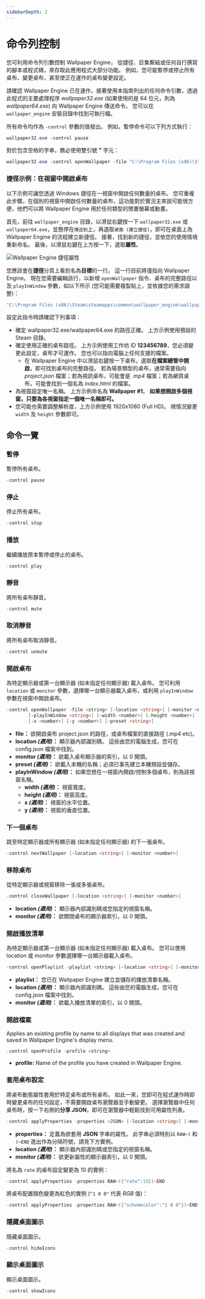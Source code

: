 ```yaml
---
sidebarDepth: 2
---
```


# 命令列控制

您可利用命令列引數控制 Wallpaper Engine， 從捷徑、巨集繫結或任何自行撰寫的腳本或程式碼，來存取此應用程式大部分功能。 例如，您可能暫停或停止所有桌布、變更桌布，甚至使正在運作的桌布變更設定。

請確認 Wallpaper Engine 已在運作，接著使用本指南列出的任何命令引數，透過此程式的主要處理程序 *wallpaper32.exe* (如果使用的是 64 位元，則為 *wallpaper64.exe*) 向 Wallpaper Engine 傳送命令。 您可以在 `wallpaper_engine` 安裝目錄中找到可執行檔。

所有命令均作為 `-control` 參數的值發出。 例如，暫停命令可以下列方式執行：

``` powershell
wallpaper32.exe -control pause
```

對於包含空格的字串，務必使用雙引號 **"** 字元：

``` powershell
wallpaper32.exe -control openWallpaper -file "C:\Program Files (x86)\Steam\steamapps\common\wallpaper_engine\projects\myprojects\myWallpaper\project.json"
```

### 捷徑示例：在視窗中開啟桌布

以下示例可讓您透過 Windows 捷徑在一視窗中開啟任何數量的桌布。 您可重複此步驟，在個別的視窗中開啟任何數量的桌布，這功能對於實況主來說可能很方便，他們可以將 Wallpaper Engine 用於任何類型的閒置螢幕或動畫。

首先，前往 `wallpaper_engine` 目錄，以滑鼠右鍵按一下 `wallpaper32.exe` 或 `wallpaper64.exe`，並懸停在`傳送到`上，再選取`桌面 (建立捷徑)`，即可在桌面上為 Wallpaper Engine 的流程建立新捷徑。 接著，找到新的捷徑，並依您的使用情境重新命名。 最後，以滑鼠右鍵在上方按一下，選取**屬性**。

![Wallpaper Engine 捷徑屬性](/img/faq/target.gif)

您應該會在**捷徑**分頁上看到名為**目標**的一行。 這一行目前將僅指向 Wallpaper Engine。 現在您需要編輯該行，以新增 `openWallpaper` 指令、桌布的完整路徑以及 `playInWindow` 參數，如以下所示 (您可能需要複製貼上，並依據您的需求調整)：

```bash
"C:\Program Files (x86)\Steam\steamapps\common\wallpaper_engine\wallpaper64.exe" -control openWallpaper -file "C:\Program Files (x86)\Steam\steamapps\workshop\content\431960\123456789\scene.pkg" -playInWindow "Wallpaper #1" -width 1920 -height 1080
```

設定此指令時請確認下列事項：

* 確定 wallpaper32.exe/wallpaper64.exe 的路徑正確。 上方示例使用預設的 Steam 目錄。
* 確定使用正確的桌布路徑。 上方示例使用工作坊 ID **123456789**，您必須變更此設定，桌布才可運作。 您也可以指向電腦上任何支援的檔案。
  * 在 Wallpaper Engine 中以滑鼠右鍵按一下桌布，選取**在檔案總管中開啟**，即可找到桌布的完整路徑。 若為場景類型的桌布，通常需要指向 *project.json* 檔案；若為視訊桌布，可能會是 *.mp4* 檔案；若為網頁桌布，可能會找到一個名為 *index.html* 的檔案。
* 為視窗設定唯一名稱。 上方示例命名為 **Wallpaper #1**。 **如果想開啟多個視窗，只要為各視窗指定一個唯一名稱即可。**
* 您可能也需要調整解析度，上方示例使用 1920x1080 (Full HD)。 視情況變更 `width` 及 `height` 參數即可。

## 命令一覽

### 暫停

暫停所有桌布。

``` powershell
-control pause
```

### 停止

停止所有桌布。

``` powershell
-control stop
```

### 播放

繼續播放原本暫停或停止的桌布。

``` powershell
-control play
```

### 靜音

將所有桌布靜音。

``` powershell
-control mute
```

### 取消靜音

將所有桌布取消靜音。

``` powershell
-control unmute
```

### 開啟桌布

為特定顯示器或第一台顯示器 (如未指定任何顯示器) 載入桌布。 您可利用 `location` 或 `monitor` 參數，選擇哪一台顯示器載入桌布，或利用 `playInWindow` 參數在視窗中開啟桌布。

``` powershell
-control openWallpaper -file <string> [-location <string>] [-monitor <number>]
        [-playInWindow <string>] [-width <number>] [-height <number>]
        [-x <number>] [-y <number>] [-preset <string>]
```

* **file：** 欲開啟桌布 project.json 的路徑，或桌布檔案的直接路徑 (.mp4 etc)。
* **location *(選用)*：** 顯示器內部識別碼。 這些由您的電腦生成，您可在 config.json 檔案中找到。
* **monitor *(選用)*：** 欲載入桌布顯示器的索引，以 0 開頭。
* **preset *(選用)*：** 欲載入本機的名稱；必須已事先建立本機預設並儲存。
* **playInWindow *(選用)*：** 如果您想在一視窗內開啟/控制多個桌布，則為該視窗名稱。
  * **width *(選用)*：** 視窗寬度。
  * **height *(選用)*：** 視窗高度。
  * **x *(選用)*：** 視窗的水平位置。
  * **y *(選用)*：** 視窗的垂直位置。

### 下一個桌布

跳至特定顯示器或所有顯示器 (如未指定任何顯示器) 的下一張桌布。

``` powershell
-control nextWallpaper [-location <string>] [-monitor <number>]
```

### 移除桌布

從特定顯示器或視窗移除一張或多張桌布。

``` powershell
-control closeWallpaper [-location <string>] [-monitor <number>]
```

* **location *(選用)*：** 顯示器內部識別碼或您指定的視窗名稱。
* **monitor *(選用)*：** 欲關閉桌布的顯示器索引，以 0 開頭。

### 開啟播放清單

為特定顯示器或第一台顯示器 (如未指定任何顯示器) 載入桌布。 您可以使用 location 或 monitor 參數選擇哪一台顯示器載入桌布。

``` powershell
-control openPlaylist -playlist <string> [-location <string>] [-monitor <number>]
```

* **playlist：** 您已在 Wallpaper Engine 建立並儲存的播放清單名稱。
* **location *(選用)*：** 顯示器內部識別碼。 這些由您的電腦生成，您可在 config.json 檔案中找到。
* **monitor *(選用)*：** 欲載入播放清單的索引，以 0 開頭。

### 開啟檔案

Applies an existing profile by name to all displays that was created and saved in Wallpaper Engine's display menu.

``` powershell
-control openProfile -profile <string>
```

* **profile:** Name of the profile you have created in Wallpaper Engine.

### 套用桌布設定

將桌布動態屬性套用於特定桌布或所有桌布。 如此一來，您即可在程式運作時即時變更桌布的任何設定，不需要開啟桌布瀏覽器並手動變更。 選擇瀏覽器中任何桌布時，按一下右側的**分享 JSON**，即可在瀏覽器中輕鬆找到可用屬性列表。

``` powershell
-control applyProperties -properties <JSON> [-location <string>] [-monitor <number>]
```

* **properties：** 定義為欲套用 **JSON** 字串的屬性。 此字串必須特別以 `RAW~(` 和 `)~END` 逸出作為分隔符號，請見下方實例。
* **location *(選用)*：** 顯示器內部識別碼或您指定的視窗名稱。
* **monitor *(選用)*：** 欲更新屬性的顯示器索引，以 0 開頭。

將名為 `rate` 的桌布設定變更為 10 的實例：

``` cpp 
-control applyProperties -properties RAW~({"rate":10})~END
```

將桌布配置顏色變更為紅色的實例 (`"1 0 0"` 代表 *RGB* 值)：

``` cpp
-control applyProperties -properties RAW~({"schemecolor":"1 0 0"})~END
```

### 隱藏桌面圖示

隱藏桌面圖示。

``` powershell
-control hideIcons
```

### 顯示桌面圖示

顯示桌面圖示。

``` powershell
-control showIcons
```

